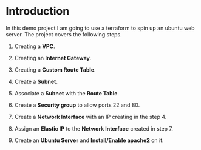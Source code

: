 # Introduction

In this demo project I am going to use a terraform to spin up an ubuntu web server. The project covers the following steps.

1. Creating a **VPC**.

2. Creating an **Internet Gateway**.

3. Creating a **Custom Route Table**.

4. Create a **Subnet**.

5. Associate a **Subnet** with the **Route Table**.

6. Create a **Security group** to allow  ports 22 and 80.

7. Create a **Network Interface** with an IP creating in the step 4.

8. Assign an **Elastic IP** to the **Network Interface** created in step 7.

9. Create an **Ubuntu Server** and **Install/Enable apache2** on it.